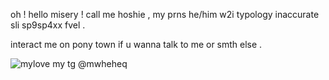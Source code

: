 oh ! hello misery !
call me hoshie , my prns he/him w2i
typology inaccurate sli sp9sp4xx fvel .

interact me on pony town if u wanna talk to me or smth else .

![mylove](https://files.catbox.moe/d2rfv9.gif) my tg @mwheheq
